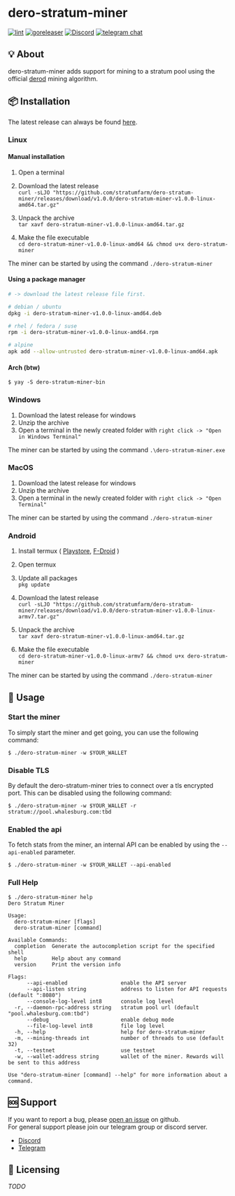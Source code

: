 # dero-stratum-miner
[![lint](https://github.com/stratumfarm/dero-stratum-miner/actions/workflows/lint.yml/badge.svg)](https://github.com/stratumfarm/dero-stratum-miner/actions/workflows/lint.yml)
[![goreleaser](https://github.com/stratumfarm/dero-stratum-miner/actions/workflows/release.yml/badge.svg)](https://github.com/stratumfarm/dero-stratum-miner/actions/workflows/release.yml)
[![Discord](https://img.shields.io/discord/955758990682390568?logo=discord&logoColor=white&labelColor=5865F2&color=gray)](https://discord.gg/GSacSHyEBP)
[![telegram chat](https://img.shields.io/badge/telegram-chat-gray?labelColor=0088cc)](https://t.me/+KmaphwptVMQ2ZDBk)


## 💡 About
dero-stratum-miner adds support for mining to a stratum pool using the official [derod](https://github.com/deroproject/derohe) mining algorithm.


## 📦 Installation
The latest release can always be found [here](https://github.com/stratumfarm/dero-stratum-miner/releases).


### Linux

#### Manual installation
1. Open a terminal
2. Download the latest release  
`curl -sLJO "https://github.com/stratumfarm/dero-stratum-miner/releases/download/v1.0.0/dero-stratum-miner-v1.0.0-linux-amd64.tar.gz"`

3. Unpack the archive  
`tar xavf dero-stratum-miner-v1.0.0-linux-amd64.tar.gz`

4. Make the file executable  
`cd dero-stratum-miner-v1.0.0-linux-amd64 && chmod u+x dero-stratum-miner`

The miner can be started by using the command `./dero-stratum-miner`


#### Using a package manager
```bash
# -> download the latest release file first.

# debian / ubuntu
dpkg -i dero-stratum-miner-v1.0.0-linux-amd64.deb

# rhel / fedora / suse
rpm -i dero-stratum-miner-v1.0.0-linux-amd64.rpm

# alpine
apk add --allow-untrusted dero-stratum-miner-v1.0.0-linux-amd64.apk
```


#### Arch (btw)
```
$ yay -S dero-stratum-miner-bin
```


### Windows
1. Download the latest release for windows
2. Unzip the archive
3. Open a terminal in the newly created folder with `right click -> "Open in Windows Terminal"`

The miner can be started by using the command `.\dero-stratum-miner.exe`


### MacOS
1. Download the latest release for windows
2. Unzip the archive
3. Open a terminal in the newly created folder with `right click -> "Open Terminal"`

The miner can be started by using the command `./dero-stratum-miner`


### Android
1. Install termux (
    [Playstore](https://play.google.com/store/apps/details?id=com.termux&gl=US),
    [F-Droid](https://f-droid.org/en/packages/com.termux/)
)
2. Open termux
3. Update all packages  
`pkg update`

4. Download the latest release  
`curl -sLJO "https://github.com/stratumfarm/dero-stratum-miner/releases/download/v1.0.0/dero-stratum-miner-v1.0.0-linux-armv7.tar.gz"`

5. Unpack the archive  
`tar xavf dero-stratum-miner-v1.0.0-linux-amd64.tar.gz`

6. Make the file executable  
`cd dero-stratum-miner-v1.0.0-linux-armv7 && chmod u+x dero-stratum-miner`

The miner can be started by using the command `./dero-stratum-miner`


## 🚀 Usage

### Start the miner
To simply start the miner and get going, you can use the following command:
```
$ ./dero-stratum-miner -w $YOUR_WALLET
```

### Disable TLS
By default the dero-stratum-miner tries to connect over a tls encrypted port. This can be disabled using the following command:
```
$ ./dero-stratum-miner -w $YOUR_WALLET -r stratum://pool.whalesburg.com:tbd
```

### Enabled the api
To fetch stats from the miner, an internal API can be enabled by using the `--api-enabled` parameter.
```
$ ./dero-stratum-miner -w $YOUR_WALLET --api-enabled
```

### Full Help
```
$ ./dero-stratum-miner help
Dero Stratum Miner

Usage:
  dero-stratum-miner [flags]
  dero-stratum-miner [command]

Available Commands:
  completion  Generate the autocompletion script for the specified shell
  help        Help about any command
  version     Print the version info

Flags:
      --api-enabled                 enable the API server
      --api-listen string           address to listen for API requests (default ":8080")
      --console-log-level int8      console log level
  -r, --daemon-rpc-address string   stratum pool url (default "pool.whalesburg.com:tbd")
      --debug                       enable debug mode
      --file-log-level int8         file log level
  -h, --help                        help for dero-stratum-miner
  -m, --mining-threads int          number of threads to use (default 32)
  -t, --testnet                     use testnet
  -w, --wallet-address string       wallet of the miner. Rewards will be sent to this address

Use "dero-stratum-miner [command] --help" for more information about a command.
```


## 🆘 Support 
If you want to report a bug, please [open an issue](https://github.com/stratumfarm/dero-stratum-miner/issues/new/choose) on github.  
For general support please join our telegram group or discord server.
- [Discord](https://discord.gg/GSacSHyEBP)
- [Telegram](https://t.me/+KmaphwptVMQ2ZDBk)


## 📜 Licensing
_TODO_